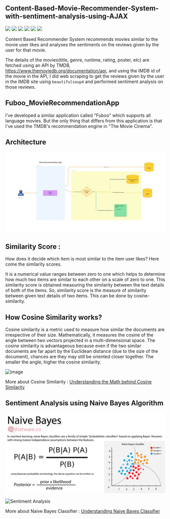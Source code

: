 ## Content-Based-Movie-Recommender-System-with-sentiment-analysis-using-AJAX

<p>
 <img src="https://img.shields.io/badge/-Flutter-23A9F2?style=flat-square&logo=Flutter&logoColor=white"/>
  <img src="https://img.shields.io/badge/-Figma-D22128?style=flat-square&logo=Figma&logoColor=white"/>
    <img src="https://img.shields.io/badge/-Node.js-42B883?style=flat-square&logo=Node.js&logoColor=white"/>
    <img src="https://img.shields.io/badge/-Flask-181717?style=flat-square&logo=Flask&logoColor=white"/>
    <img src="https://img.shields.io/badge/-MongoDB-123F6D?style=flat-square&logo=MongoDB&logoColor=white"/>
    <img src="https://img.shields.io/badge/-Python-FA6400?style=flat-square&logo=Python&logoColor=white"/>
   </p>
Content Based Recommender System recommends movies similar to the movie user likes and analyses the sentiments on the reviews given by the user for that movie.

The details of the movies(title, genre, runtime, rating, poster, etc) are fetched using an API by TMDB, https://www.themoviedb.org/documentation/api, and using the IMDB id of the movie in the API, I did web scraping to get the reviews given by the user in the IMDB site using `beautifulsoup4` and performed sentiment analysis on those reviews.

## Fuboo_MovieRecommendationApp

I've developed a similar application called "Fuboo" which supports all language movies. But the only thing that differs from this application is that I've used the TMDB's recommendation engine in "The Movie Cinema".

## Architecture

![Recommendation App](https://raw.githubusercontent.com/shrishtickling/Fuboo-MovieRecommendationApp-/main/Architecture.jpeg)


## Similarity Score : 

   How does it decide which item is most similar to the item user likes? Here come the similarity scores.
   
   It is a numerical value ranges between zero to one which helps to determine how much two items are similar to each other on a scale of zero to one. This similarity score is obtained measuring the similarity between the text details of both of the items. So, similarity score is the measure of similarity between given text details of two items. This can be done by cosine-similarity.
   
## How Cosine Similarity works?

  Cosine similarity is a metric used to measure how similar the documents are irrespective of their size. Mathematically, it measures the cosine of the angle between two vectors projected in a multi-dimensional space. The cosine similarity is advantageous because even if the two similar documents are far apart by the Euclidean distance (due to the size of the document), chances are they may still be oriented closer together. The smaller the angle, higher the cosine similarity.
  
  ![image](https://goodboychan.github.io/images/cos_sim.png)

  
More about Cosine Similarity : [Understanding the Math behind Cosine Similarity](https://www.machinelearningplus.com/nlp/cosine-similarity/)

## Sentiment Analysis using Naive Bayes Algorithm

![Naive Bayes Classifier](https://raw.githubusercontent.com/shrishtickling/Fuboo-MovieRecommendationApp-/main/1_39U1Ln3tSdFqsfQy6ndxOA.png)

![Sentiment Analysis]()

More about Naive Bayes Classifier : [Understanding Naive Bayes Classifier](https://towardsdatascience.com/introduction-to-na%C3%AFve-bayes-classifier-fa59e3e24aaf)


